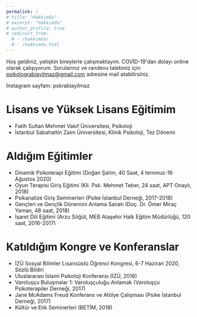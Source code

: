 ```yaml
---
permalink: /
# title: "Hakkımda"
# excerpt: "Hakkımda"
# author_profile: true
# redirect_from: 
  # - /hakkımda/
  # - /hakkımda.html
---
```


Hoş geldiniz, yetişkin bireylerle çalışmaktayım. COVİD-19'dan dolayı online olarak çalışıyorum.
Sorularınız ve randevu talebiniz için psikolograbiayilmaz@gmail.com adresine mail atabilirsiniz. 

İnstagram sayfam: pskrabiayilmaz

Lisans ve Yüksek Lisans Eğitimim
======
* Fatih Sultan Mehmet Vakıf Üniversitesi, Psikoloji
* İstanbul Sabahattin Zaim Üniversitesi, Klinik Psikoloji, Tez Dönemi


Aldığım Eğitimler
======
* Dinamik Psikoterapi Eğitimi (Doğan Şahin, 40 Saat, 4 temmuz-16 Ağustos 2020)
* Oyun Terapisi Giriş Eğitimi (Kli. Psk. Mehmet Teber, 24 saat, APT Onaylı, 2018)
* Psikanalize Giriş Seminerleri (Psike İstanbul Derneği, 2017-2018)
* Gençleri ve Gençlik Dönemini Anlama Sanatı (Doç. Dr. Ömer Miraç Yaman, 48 saat, 2018)
* İşaret Dili Eğitimi (Arzu Söğüt, MEB Ataşehir Halk Eğitim Müdürlüğü, 120 saat, 2016-2017)


Katıldığım Kongre ve Konferanslar
======
* İZÜ Sosyal Bilimler Lisansüstü Öğrenci Kongresi, 6-7 Haziran 2020, Sözlü Bildiri
* Uluslararası İslami Psikoloji Konferansı (İZÜ, 2018)
* Varoluşçu Buluşmalar 1: Varoluşçuluğu Anlamak (Varoluşçu Psikoterapiler Derneği, 2017)
* Jane McAdams Freud Konferans ve Atölye Çalışması (Psike İstanbul Derneği, 2017)
* Kültür ve Etik Seminerleri (BETİM, 2018)
